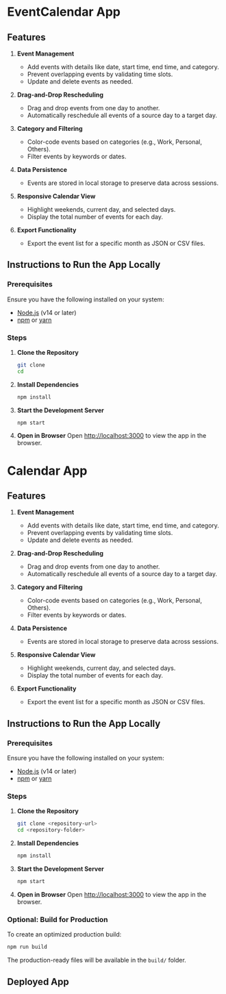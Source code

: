 # EventCalendar App

## Features

1. **Event Management**
   - Add events with details like date, start time, end time, and category.
   - Prevent overlapping events by validating time slots.
   - Update and delete events as needed.

2. **Drag-and-Drop Rescheduling**
   - Drag and drop events from one day to another.
   - Automatically reschedule all events of a source day to a target day.

3. **Category and Filtering**
   - Color-code events based on categories (e.g., Work, Personal, Others).
   - Filter events by keywords or dates.

4. **Data Persistence**
   - Events are stored in local storage to preserve data across sessions.

5. **Responsive Calendar View**
   - Highlight weekends, current day, and selected days.
   - Display the total number of events for each day.

6. **Export Functionality**
   - Export the event list for a specific month as JSON or CSV files.

## Instructions to Run the App Locally

### Prerequisites

Ensure you have the following installed on your system:

- [Node.js](https://nodejs.org/) (v14 or later)
- [npm](https://www.npmjs.com/) or [yarn](https://yarnpkg.com/)

### Steps

1. **Clone the Repository**
   ```bash
   git clone 
   cd 
   ```

2. **Install Dependencies**
   ```bash
   npm install
   ```

3. **Start the Development Server**
   ```bash
   npm start
   ```

4. **Open in Browser**
   Open [http://localhost:3000](http://localhost:3000) to view the app in the browser.

# Calendar App

## Features

1. **Event Management**
   - Add events with details like date, start time, end time, and category.
   - Prevent overlapping events by validating time slots.
   - Update and delete events as needed.

2. **Drag-and-Drop Rescheduling**
   - Drag and drop events from one day to another.
   - Automatically reschedule all events of a source day to a target day.

3. **Category and Filtering**
   - Color-code events based on categories (e.g., Work, Personal, Others).
   - Filter events by keywords or dates.

4. **Data Persistence**
   - Events are stored in local storage to preserve data across sessions.

5. **Responsive Calendar View**
   - Highlight weekends, current day, and selected days.
   - Display the total number of events for each day.

6. **Export Functionality**
   - Export the event list for a specific month as JSON or CSV files.

## Instructions to Run the App Locally

### Prerequisites

Ensure you have the following installed on your system:

- [Node.js](https://nodejs.org/) (v14 or later)
- [npm](https://www.npmjs.com/) or [yarn](https://yarnpkg.com/)

### Steps

1. **Clone the Repository**
   ```bash
   git clone <repository-url>
   cd <repository-folder>
   ```

2. **Install Dependencies**
   ```bash
   npm install
   ```

3. **Start the Development Server**
   ```bash
   npm start
   ```

4. **Open in Browser**
   Open [http://localhost:3000](http://localhost:3000) to view the app in the browser.

### Optional: Build for Production

To create an optimized production build:
```bash
npm run build
```
The production-ready files will be available in the `build/` folder.

## Deployed App









